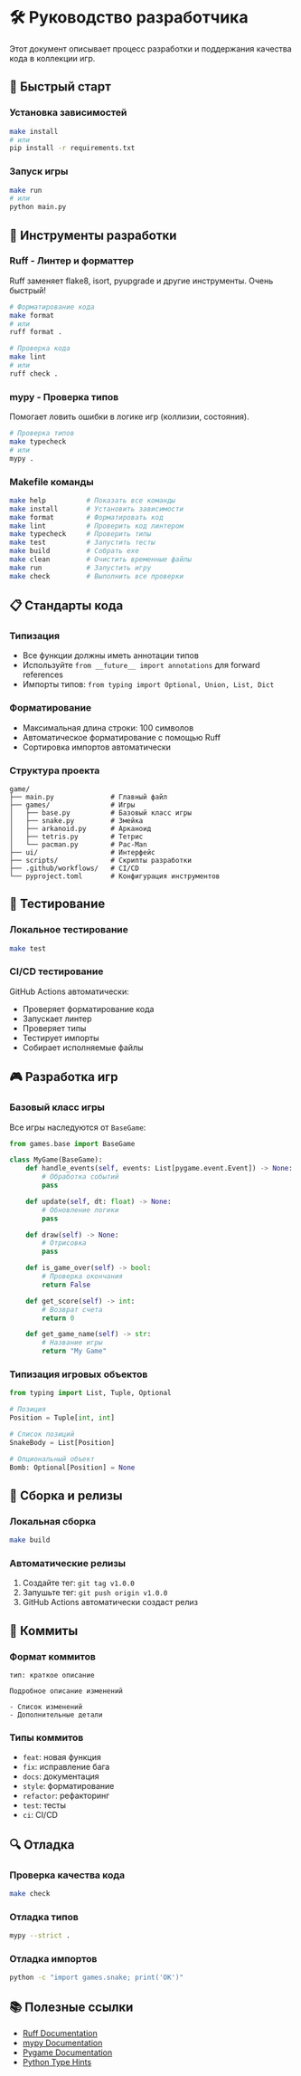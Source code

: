 # 🛠️ Руководство разработчика

Этот документ описывает процесс разработки и поддержания качества кода в коллекции игр.

## 🚀 Быстрый старт

### Установка зависимостей
```bash
make install
# или
pip install -r requirements.txt
```

### Запуск игры
```bash
make run
# или
python main.py
```

## 🔧 Инструменты разработки

### Ruff - Линтер и форматтер
Ruff заменяет flake8, isort, pyupgrade и другие инструменты. Очень быстрый!

```bash
# Форматирование кода
make format
# или
ruff format .

# Проверка кода
make lint
# или
ruff check .
```

### mypy - Проверка типов
Помогает ловить ошибки в логике игр (коллизии, состояния).

```bash
# Проверка типов
make typecheck
# или
mypy .
```

### Makefile команды
```bash
make help          # Показать все команды
make install       # Установить зависимости
make format        # Форматировать код
make lint          # Проверить код линтером
make typecheck     # Проверить типы
make test          # Запустить тесты
make build         # Собрать exe
make clean         # Очистить временные файлы
make run           # Запустить игру
make check         # Выполнить все проверки
```

## 📋 Стандарты кода

### Типизация
- Все функции должны иметь аннотации типов
- Используйте `from __future__ import annotations` для forward references
- Импорты типов: `from typing import Optional, Union, List, Dict`

### Форматирование
- Максимальная длина строки: 100 символов
- Автоматическое форматирование с помощью Ruff
- Сортировка импортов автоматически

### Структура проекта
```
game/
├── main.py              # Главный файл
├── games/               # Игры
│   ├── base.py          # Базовый класс игры
│   ├── snake.py         # Змейка
│   ├── arkanoid.py      # Арканоид
│   ├── tetris.py        # Тетрис
│   └── pacman.py        # Pac-Man
├── ui/                  # Интерфейс
├── scripts/             # Скрипты разработки
├── .github/workflows/   # CI/CD
└── pyproject.toml       # Конфигурация инструментов
```

## 🧪 Тестирование

### Локальное тестирование
```bash
make test
```

### CI/CD тестирование
GitHub Actions автоматически:
- Проверяет форматирование кода
- Запускает линтер
- Проверяет типы
- Тестирует импорты
- Собирает исполняемые файлы

## 🎮 Разработка игр

### Базовый класс игры
Все игры наследуются от `BaseGame`:

```python
from games.base import BaseGame

class MyGame(BaseGame):
    def handle_events(self, events: List[pygame.event.Event]) -> None:
        # Обработка событий
        pass

    def update(self, dt: float) -> None:
        # Обновление логики
        pass

    def draw(self) -> None:
        # Отрисовка
        pass

    def is_game_over(self) -> bool:
        # Проверка окончания
        return False

    def get_score(self) -> int:
        # Возврат счета
        return 0

    def get_game_name(self) -> str:
        # Название игры
        return "My Game"
```

### Типизация игровых объектов
```python
from typing import List, Tuple, Optional

# Позиция
Position = Tuple[int, int]

# Список позиций
SnakeBody = List[Position]

# Опциональный объект
Bomb: Optional[Position] = None
```

## 🚀 Сборка и релизы

### Локальная сборка
```bash
make build
```

### Автоматические релизы
1. Создайте тег: `git tag v1.0.0`
2. Запушьте тег: `git push origin v1.0.0`
3. GitHub Actions автоматически создаст релиз

## 📝 Коммиты

### Формат коммитов
```
тип: краткое описание

Подробное описание изменений

- Список изменений
- Дополнительные детали
```

### Типы коммитов
- `feat`: новая функция
- `fix`: исправление бага
- `docs`: документация
- `style`: форматирование
- `refactor`: рефакторинг
- `test`: тесты
- `ci`: CI/CD

## 🔍 Отладка

### Проверка качества кода
```bash
make check
```

### Отладка типов
```bash
mypy --strict .
```

### Отладка импортов
```bash
python -c "import games.snake; print('OK')"
```

## 📚 Полезные ссылки

- [Ruff Documentation](https://docs.astral.sh/ruff/)
- [mypy Documentation](https://mypy.readthedocs.io/)
- [Pygame Documentation](https://www.pygame.org/docs/)
- [Python Type Hints](https://docs.python.org/3/library/typing.html)
